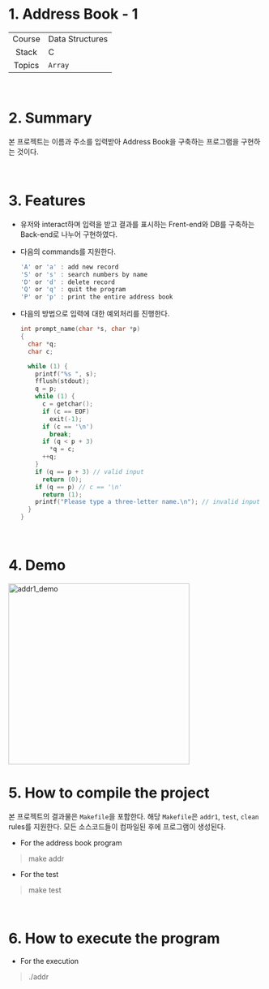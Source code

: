 # 1. Address Book - 1

|        |         |
| :----: | ------- |
| Course | Data Structures |
| Stack  | C       |
| Topics | `Array` |

<br/>

# 2. Summary


본 프로젝트는 이름과 주소를 입력받아 Address Book을 구축하는 프로그램을 구현하는 것이다.

<br/>

# 3. Features

* 유저와 interact하며 입력을 받고 결과를 표시하는 Frent-end와 DB를 구축하는 Back-end로 나누어 구현하였다.

* 다음의 commands를 지원한다.

  ```c
  'A' or 'a' : add new record
  'S' or 's' : search numbers by name
  'D' or 'd' : delete record
  'Q' or 'q' : quit the program
  'P' or 'p' : print the entire address book

* 다음의 방법으로 입력에 대한 예외처리를 진행한다.

  ```c
  int prompt_name(char *s, char *p)
  {
    char *q;
    char c;
  
    while (1) {
      printf("%s ", s);
      fflush(stdout);
      q = p;
      while (1) {
        c = getchar();
        if (c == EOF)
          exit(-1);
        if (c == '\n')
          break;
        if (q < p + 3)
          *q = c;
        ++q;
      }
      if (q == p + 3) // valid input
        return (0);
      if (q == p) // c == '\n'
        return (1);
      printf("Please type a three-letter name.\n"); // invalid input
    }
  }
  ```

<br/>

# 4. Demo
<img width="357" alt="addr1_demo" src="https://user-images.githubusercontent.com/83692797/132805030-15c7a9c7-d22b-419b-ad37-19a906cd2275.png">

<br/>

# 5. How to compile the project
본 프로젝트의 결과물은  `Makefile`을 포함한다. 해당 `Makefile`은 `addr1`, `test`, `clean` rules를 지원한다. 모든 소스코드들이 컴파일된 후에 프로그램이 생성된다.

* For the address book program

> make addr

* For the test

> make test

<br/>

# 6. How to execute the program

* For the execution

> ./addr
